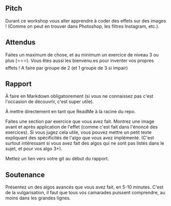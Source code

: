 ## Pitch

Durant ce workshop vous aller apprendre à coder des effets sur des images ! (Comme on peut en trouver dans Photoshop, les filtres Instagram, etc.).

## Attendus

Faites un maximum de chose, et au minimum un exercice de niveau 3 ou plus (⭐⭐⭐). Vous êtes aussi les bienvenu.es pour inventer vos propres effets !
A faire par groupe de 2 (et 1 groupe de 3 si impair)

## Rapport

À faire en Markdown obligatoirement (si vous ne connaissez pas c'est l'occasion de découvrir, c'est super utile).

À mettre directement en tant que ReadMe à la racine du repo.

Faites une section par exercice que vous avez fait. Montrez une image avant et après application de l'effet (comme c'est fait dans l'énoncé des exercices). Si vous jugez cela utile, vous pouvez mettre un petit texte expliquant des spécificités de l'algo que vous avez implémenté. (C'est surtout intéressant si vous avez fait des algos qui ne sont pas listés dans le sujet, et pour vos algo 3+).

Mettez un lien vers votre git au début du rapport.

## Soutenance

Présentez un des algos avancés que vous avez fait, en 5-10 minutes. C'est de la vulgarisation, il faut que tous vos camarades puissent comprendre, au moins dans les grandes lignes.